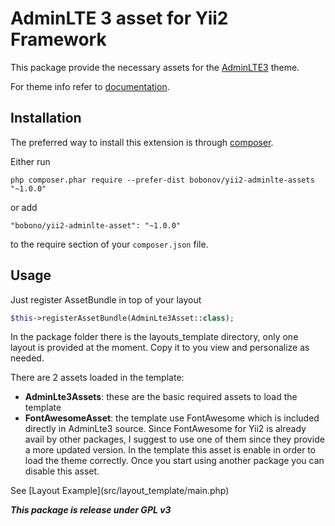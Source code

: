 AdminLTE 3 asset for Yii2 Framework
===============================

This package provide the necessary assets for the [AdminLTE3](https://adminlte.io/themes/dev/AdminLTE/) theme.

For theme info refer to [documentation](https://adminlte.io/docs/3.0/).

Installation
------------

The preferred way to install this extension is through [composer](http://getcomposer.org/download/).

Either run

```
php composer.phar require --prefer-dist bobonov/yii2-adminlte-assets "~1.0.0"
```

or add

```
"bobono/yii2-adminlte-asset": "~1.0.0"
```

to the require section of your `composer.json` file.

Usage
----------

Just register AssetBundle in top of your layout

```php
$this->registerAssetBundle(AdminLte3Asset::class);
```

In the package folder there is the layouts_template directory, only one layout is provided at the moment.
Copy it to you view and personalize as needed.

There are 2 assets loaded in the template:
<ul>
<li><b>AdminLte3Assets</b>: these are the basic required assets to load the template</li>

<li><b>FontAwesomeAsset</b>: the template use FontAwesome which is included directly in AdminLte3 source.
Since FontAwesome for Yii2 is already avail by other packages, I suggest to use one of them since they provide a more
updated version. In the template this asset is enable in order to load the theme correctly. Once you start using another
package you can disable this asset.</li>
</ul>
<p>
See [Layout Example](src/layout_template/main.php)
</p>
<p><b><i>This package is release under GPL v3</i></b></p>
